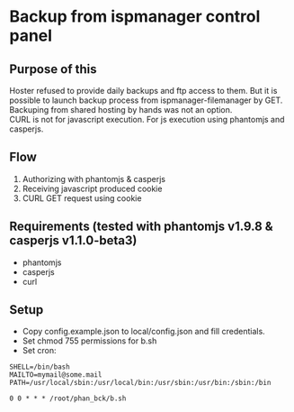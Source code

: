 # Backup from ispmanager control panel

## Purpose of this
Hoster refused to provide daily backups and ftp access to them.
But it is possible to launch backup process from ispmanager-filemanager by GET.
Backuping from shared hosting by hands was not an option.  
CURL is not for javascript execution. For js execution using phantomjs and casperjs.

## Flow
1. Authorizing with phantomjs & casperjs
2. Receiving javascript produced cookie
3. CURL GET request using cookie

## Requirements (tested with phantomjs v1.9.8 & casperjs v1.1.0-beta3)
* phantomjs
* casperjs
* curl

## Setup
* Copy config.example.json to local/config.json and fill credentials.
* Set chmod 755 permissions for b.sh
* Set cron:

```
SHELL=/bin/bash  
MAILTO=mymail@some.mail  
PATH=/usr/local/sbin:/usr/local/bin:/usr/sbin:/usr/bin:/sbin:/bin  
   
0 0 * * * /root/phan_bck/b.sh
```